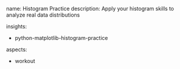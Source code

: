 name: Histogram Practice
description: Apply your histogram skills to analyze real data distributions

insights:
  - python-matplotlib-histogram-practice

aspects:
  - workout 